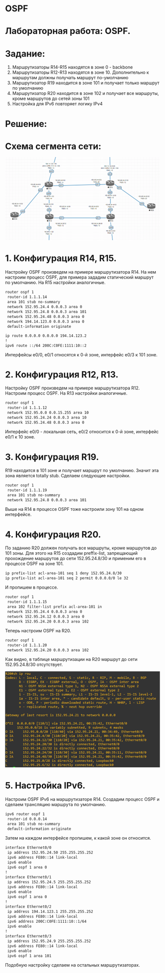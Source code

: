 # OSPF

# Лабораторная работа: OSPF.
# Задание:
1. Маршрутизаторы R14-R15 находятся в зоне 0 - backbone
2. Маршрутизаторы R12-R13 находятся в зоне 10. Дополнительно к маршрутам должны получать маршрут по-умолчанию
3. Маршрутизатор R19 находится в зоне 101 и получает только маршрут по умолчанию
4. Маршрутизатор R20 находится в зоне 102 и получает все маршруты, кроме маршрутов до сетей зоны 101
5. Настройка для IPv6 повторяет логику IPv4

# Решение:

# Схема сегмента сети:

![](https://github.com/dmitriyklimenkov/OSPF/blob/main/OSPF%20%D1%81%D1%85%D0%B5%D0%BC%D0%B0.PNG)

# 1. Конфигурация R14, R15.
Настройку OSPF произведем на примере маршрутизатора R14. На нем настроим процесс OSPF, для примера зададим статический маршрут по умолчанию. На R15 настройки аналогичные.
```
router ospf 1
 router-id 1.1.1.14
 area 101 stub no-summary
 network 152.95.24.4 0.0.0.3 area 0
 network 152.95.24.8 0.0.0.3 area 101
 network 152.95.24.48 0.0.0.3 area 0
 network 194.14.123.0 0.0.0.3 area 0
 default-information originate
```
```
ip route 0.0.0.0 0.0.0.0 194.14.123.2
!
ipv6 route ::/64 200C:C0FE:1111:10::2
```
Интерфейсы e0/0, e0/1 относятся к 0-й зоне, интерфейс e0/3 к 101 зоне.

# 2. Конфигурация R12, R13.
Настройку OSPF произведем на примере маршрутизатора R12. Настроим процесс OSPF. На R13 настройки аналогичные.
```
router ospf 1
 router-id 1.1.1.12
 network 152.95.0.0 0.0.15.255 area 10
 network 152.95.24.24 0.0.0.3 area 10
 network 152.95.24.48 0.0.0.3 area 0
```
Интерфейс e0/0 - локальная сеть, e0/2 относится к 0-й зоне, интерфейс e0/1 к 10 зоне.

# 3. Конфигурация R19.

R19 находится в 101 зоне и получает маршрут по умолчанию. Значит эта зона является totally stub. Сделаем следующие настройки.
```
router ospf 1
 router-id 1.1.1.19
 area 101 stub no-summary
 network 152.95.24.8 0.0.0.3 area 101
```
Выше на R14 в процессе OSPF тоже настроили зону 101 на одном интерфейсе.

# 4. Конфигурация R20.
По заданию R20 должен получать все маршруты, кроме маршрутов до 101 зоны. Для этого на R15 создадим preffix-list, запрещающий прохождение маршрутов до сети 152.95.24.8/30 и применим его в процессе OSPF на зоне 101.
```
ip prefix-list acl-area-101 seq 1 deny 152.95.24.8/30
ip prefix-list acl-area-101 seq 2 permit 0.0.0.0/0 le 32
```
И пропишем в процессе.
```
router ospf 1
 router-id 1.1.1.15
 area 102 filter-list prefix acl-area-101 in
 network 152.95.24.4 0.0.0.3 area 0
 network 152.95.24.12 0.0.0.3 area 0
 network 152.95.24.20 0.0.0.3 area 102
```
Теперь настроим OSPF на R20.
```
router ospf 1
 router-id 1.1.1.20
 network 152.95.24.20 0.0.0.3 area 102
```
Как видно, в таблице маршрутизации на R20 маршрут до сети 152.95.24.8/30 отсутствует.

![](https://github.com/dmitriyklimenkov/OSPF/blob/main/OSPF%20R20.PNG)

# 5. Настройка IPv6.
Настроим OSPF IPv6 на маршрутизаторе R14.
Создадим процесс OSPF и сделаем трансляцию маршрута по умолчанию.
```
ipv6 router ospf 1
 router-id 0.0.0.14
 area 101 stub no-summary
 default-information originate
```
Затем на каждом интерфейсе пропишем, к какой зоне он относится.
```
interface Ethernet0/0
 ip address 152.95.24.50 255.255.255.252
 ipv6 address FE80::14 link-local
 ipv6 enable
 ipv6 ospf 1 area 0
!
interface Ethernet0/1
 ip address 152.95.24.5 255.255.255.252
 ipv6 address FE80::14 link-local
 ipv6 enable
 ipv6 ospf 1 area 0
!
interface Ethernet0/2
 ip address 194.14.123.1 255.255.255.252
 ipv6 address FE80::14 link-local
 ipv6 address 200C:C0FE:1111:10::1/64
 ipv6 enable
!
interface Ethernet0/3
 ip address 152.95.24.9 255.255.255.252
 ipv6 address FE80::14 link-local
 ipv6 enable
 ipv6 ospf 1 area 101
```
Подобную настройку сделаем на остальных маршрутизаторах.
